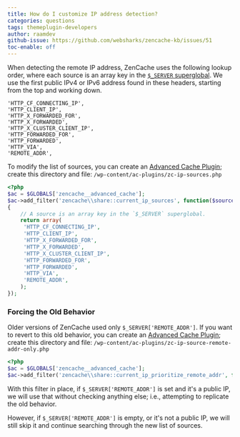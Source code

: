 ```yaml
---
title: How do I customize IP address detection?
categories: questions
tags: themeplugin-developers
author: raamdev
github-issue: https://github.com/websharks/zencache-kb/issues/51
toc-enable: off
---
```


When detecting the remote IP address, ZenCache uses the following lookup order, where each source is an array key in the [`$_SERVER` superglobal](http://php.net/manual/en/reserved.variables.server.php). We use the first public IPv4 or IPv6 address found in these headers, starting from the top and working down.

```text
'HTTP_CF_CONNECTING_IP',
'HTTP_CLIENT_IP',
'HTTP_X_FORWARDED_FOR',
'HTTP_X_FORWARDED',
'HTTP_X_CLUSTER_CLIENT_IP',
'HTTP_FORWARDED_FOR',
'HTTP_FORWARDED',
'HTTP_VIA',
'REMOTE_ADDR',
```

To modify the list of sources, you can create an [Advanced Cache Plugin](https://github.com/websharks/zencache-kb/issues/5); create this directory and file:
`/wp-content/ac-plugins/zc-ip-sources.php`

```php
<?php
$ac = $GLOBALS['zencache__advanced_cache'];
$ac->add_filter('zencache\\share::current_ip_sources', function($sources)
{
    // A source is an array key in the `$_SERVER` superglobal.
    return array(
     'HTTP_CF_CONNECTING_IP',
     'HTTP_CLIENT_IP',
     'HTTP_X_FORWARDED_FOR',
     'HTTP_X_FORWARDED',
     'HTTP_X_CLUSTER_CLIENT_IP',
     'HTTP_FORWARDED_FOR',
     'HTTP_FORWARDED',
     'HTTP_VIA',
     'REMOTE_ADDR',
    );
});
```

### Forcing the Old Behavior

Older versions of ZenCache used only `$_SERVER['REMOTE_ADDR']`. If you want to revert to this old behavior, you can create an [Advanced Cache Plugin](https://github.com/websharks/zencache-kb/issues/5); create this directory and file:
`/wp-content/ac-plugins/zc-ip-source-remote-addr-only.php`

```php
<?php
$ac = $GLOBALS['zencache__advanced_cache'];
$ac->add_filter('zencache\\share::current_ip_prioritize_remote_addr', function(){ return true; });
```

With this filter in place, if `$_SERVER['REMOTE_ADDR']` is set and it's a public IP, we will use that without checking anything else; i.e., attempting to replicate the old behavior.

However, if `$_SERVER['REMOTE_ADDR']` is empty, or it's not a public IP, we will still skip it and continue searching through the new list of sources.
